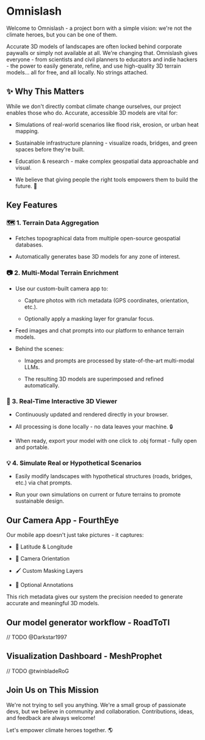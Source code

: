 # Omnislash

Welcome to Omnislash - a project born with a simple vision: we're not the climate heroes, but you can be one of them.

Accurate 3D models of landscapes are often locked behind corporate paywalls or simply not available at all. We're changing that. Omnislash gives everyone - from scientists and civil planners to educators and indie hackers - the power to easily generate, refine, and use high-quality 3D terrain models... all for free, and all locally. No strings attached.

## ✨ Why This Matters

While we don't directly combat climate change ourselves, our project enables those who do. Accurate, accessible 3D models are vital for:

- Simulations of real-world scenarios like flood risk, erosion, or urban heat mapping.

- Sustainable infrastructure planning - visualize roads, bridges, and green spaces before they're built.

- Education & research - make complex geospatial data approachable and visual.

- We believe that giving people the right tools empowers them to build the future. 🌱

## Key Features

### 🗺️ 1. Terrain Data Aggregation

- Fetches topographical data from multiple open-source geospatial databases.

- Automatically generates base 3D models for any zone of interest.

### 📷 2. Multi-Modal Terrain Enrichment

- Use our custom-built camera app to:

  - Capture photos with rich metadata (GPS coordinates, orientation, etc.).

  - Optionally apply a masking layer for granular focus.

- Feed images and chat prompts into our platform to enhance terrain models.

- Behind the scenes:

  - Images and prompts are processed by state-of-the-art multi-modal LLMs.

  - The resulting 3D models are superimposed and refined automatically.

### 🧊 3. Real-Time Interactive 3D Viewer

- Continuously updated and rendered directly in your browser.

- All processing is done locally - no data leaves your machine. 🔒

- When ready, export your model with one click to .obj format - fully open and portable.

### 💡 4. Simulate Real or Hypothetical Scenarios

- Easily modify landscapes with hypothetical structures (roads, bridges, etc.) via chat prompts.

- Run your own simulations on current or future terrains to promote sustainable design.

## Our Camera App - FourthEye

Our mobile app doesn't just take pictures - it captures:

- 📍 Latitude & Longitude

- 🧭 Camera Orientation

- 🖌️ Custom Masking Layers

- 📝 Optional Annotations

This rich metadata gives our system the precision needed to generate accurate and meaningful 3D models.

## Our model generator workflow - RoadToTI

// TODO @Darkstar1997

## Visualization Dashboard - MeshProphet

// TODO @twinbladeRoG

## Join Us on This Mission

We're not trying to sell you anything. We're a small group of passionate devs, but we believe in community and collaboration. Contributions, ideas, and feedback are always welcome!

Let's empower climate heroes together. 🌎
